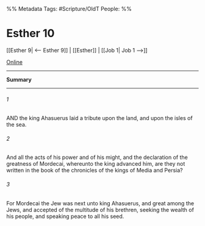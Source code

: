 

%% Metadata
Tags: #Scripture/OldT
People: 
%%
# Esther 10
[[Esther 9| <-- Esther 9]] | [[Esther]] | [[Job 1| Job 1 -->]]

[Online](https://churchofjesuschrist.org/study/scriptures/ot/esth/10?lang=eng)

---
__Summary__



---

###### 1
AND the king Ahasuerus laid a tribute upon the land, and upon the isles of the sea.
###### 2
And all the acts of his power and of his might, and the declaration of the greatness of Mordecai, whereunto the king advanced him, are they not written in the book of the chronicles of the kings of Media and Persia?
###### 3
For Mordecai the Jew was next unto king Ahasuerus, and great among the Jews, and accepted of the multitude of his brethren, seeking the wealth of his people, and speaking peace to all his seed.



